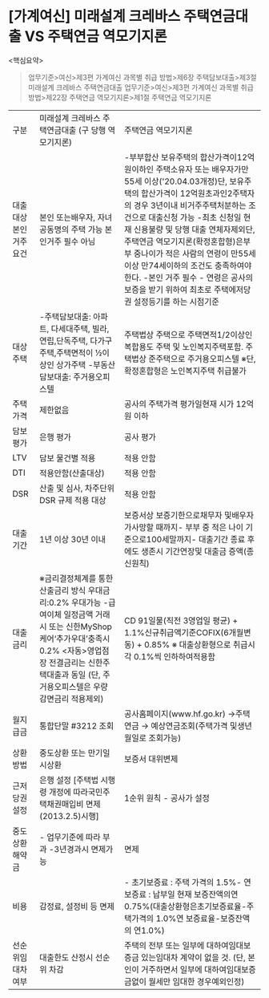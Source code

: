 # [가계여신] 미래설계 크레바스 주택연금대출 VS 주택연금 역모기지론
<핵심요약>
> 업무기준>여신>제3편 가계여신 과목별 취급 방법>제6장 주택담보대출>제3절 미래설계 크레바스 주택연금대출
> 업무기준>여신>제3편 가계여신 과목별 취급 방법>제22장 주택연금 역모기지론>제1절 주택연금 역모기지론

<table><tbody><tr>
<td>
구분</td>
<td>미래설계 크레바스 주택연금대출
(구 당행 역모기지론)</td>
<td>
주택연금 역모기지론</td></tr><tr>
<td>대출대상
본인거주
요건</td>
<td>본인 또는배우자, 자녀공동명의 주택 가능
본인거주 필수 아님</td>
<td>-부부합산 보유주택의 합산가격이12억원이하인
주택소유자 또는 배우자가만55세 이상('20.04.03개정)단, 보유주택의 합산가격이 12억원초과인2주택자의 경우
3년이내 비거주주택처분하는 조건으로 대출신청 가능
-최초 신청일 현재 신용불량 및 당행 대출 연체자제외단,주택연금 역모기지론(확정혼합형)은부부 중나이가 적은 사람의 연령이 만55세 이상 만74세이하의 조건도 충족하여야 한다.
-본인 거주 필수
- 연령은 공사의 보증을 받기 위하여 최초로 주택에저당권 설정등기를 하는 시점기준</td></tr><tr>
<td>
대상주택</td>
<td>-주택담보대출: 아파트, 다세대주택, 빌라,연립,단독주택, 다가구주택,주택면적이 ½이상인 상가주택
-부동산담보대출: 주거용오피스텔</td>
<td>주택법상 주택으로 주택면적1/2이상인 복합용도 주택 및 노인복지주택포함.
주택법상 준주택으로 주거용오피스텔
※단, 확정혼합형은 노인복지주택 취급불가</td></tr><tr>
<td>
주택가격</td>
<td>제한없음</td>
<td>
공사의 주택가격 평가일현재 시가 12억원 이하</td></tr><tr>
<td>
담보평가</td>
<td>
은행 평가</td>
<td>
공사 평가</td></tr><tr>
<td>
LTV</td>
<td>
담보 물건별 적용</td>
<td>
적용 안함</td></tr><tr>
<td>
DTI</td>
<td>
적용안함(산출대상)</td>
<td>
적용 안함</td></tr><tr>
<td>
DSR</td>
<td>
산출 및 심사, 차주단위 DSR 규제 적용 대상</td>
<td>
적용 안함</td></tr><tr>
<td>
대출기간</td>
<td>
1년 이상 30년 이내</td>
<td>보증서상 보증기한으로채무자 및배우자가사망할 때까지- 부부 중 적은 나이 기준으로100세말까지- 대출기간 종료 후에도 생존시 기간연장및 대출금
증액(종신원칙)</td></tr><tr>
<td>
대출금리</td>
<td>※금리결정체계를 통한 산출금리 방식
우대금리:0.2% 우대가능
-급여이체 일정금액 거래시 또는 신한MyShop케어‘추가우대’충족시0.2% <자동>영업점장 전결금리는 신한주택대출과 동일
(단, 주거용오피스텔은 우량 감면금리 적용제외)</td>
<td>CD 91일물(직전 3영업일 평균) + 1.1%신규취급액기준COFIX(6개월변동) + 0.85%
※ 대출상환형으로 취급시 각 0.1%씩 인하하여적용함</td></tr><tr>
<td>
월지급금</td>
<td>
통합단말 #3212 조회</td>
<td>공사홈페이지(www.hf.go.kr) →주택연금
→ 예상연금조회(주택가격 및생년월일로 조회가능)</td></tr><tr>
<td>
상환방법</td>
<td>
중도상환 또는 만기일시상환</td>
<td>
보증서 대위변제</td></tr><tr>
<td>근저당권설정</td>
<td>은행 설정
[주택법 시행령 개정에 따라국민주택채권매입비 면제(2013.2.5)시행]</td>
<td>
1순위 원칙 - 공사가 설정</td></tr><tr>
<td>중도상환
해약금</td>
<td>- 업무기준에 따라 부과
-3년경과시 면제가능</td>
<td>
면제</td></tr><tr>
<td>
비용</td>
<td>
감정료, 설정비 등 면제</td>
<td>- 초기보증료 : 주택 가격의 1.5%- 연보증료 : 납부일 현재 보증잔액의연 0.75%(대출상환형은초기보증료율-주택가격의 1.0%연 보증료율-보증잔액의 연1.0%)</td></tr><tr>
<td>선순위임대차여부</td>
<td>
대출한도 산정시 선순위 차감</td>
<td>주택의 전부 또는 일부에 대하여임대보증금 있는임대차 계약이 없을 것.
(단, 본인이 거주하면서 일부에 대하여임대보증금없이 월세만 임대한 경우예외인정)</td></tr></tbody>
</table>


